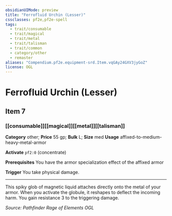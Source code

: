 ```yaml
---
obsidianUIMode: preview
title: "Ferrofluid Urchin (Lesser)"
cssclasses: pf2e,pf2e-spell
tags:
  - trait/consumable
  - trait/magical
  - trait/metal
  - trait/talisman
  - trait/common
  - category/other
  - remaster
aliases: "Compendium.pf2e.equipment-srd.Item.vqGAy24GXV3jyGoZ"
license: OGL
---
```

# Ferrofluid Urchin (Lesser)
## Item 7
### [[consumable]][[magical]][[metal]][[talisman]]

**Category** other; 
**Price** 55 gp; 
**Bulk** L; **Size** med
**Usage** affixed-to-medium-heavy-metal-armor

**Activate** `pf2:0` (concentrate)

**Prerequisites** You have the armor specialization effect of the affixed armor

**Trigger** You take physical damage.

* * *

This spiky glob of magnetic liquid attaches directly onto the metal of your armor. When you activate the globule, it reshapes to deflect the incoming harm. You gain resistance 3 to the triggering damage.

*Source: Pathfinder Rage of Elements*
*OGL*